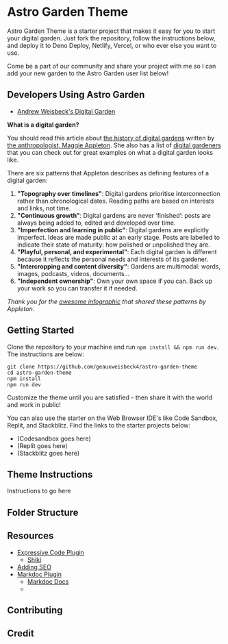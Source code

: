 # Astro Garden Theme

Astro Garden Theme is a starter project that makes it easy for you to start your digital garden. Just fork the repository, follow the instructions below, and deploy it to Deno Deploy, Netlify, Vercel, or who ever else you want to use. 

Come be a part of our community and share your project with me so I can add your new garden to the Astro Garden user list below! 

## Developers Using Astro Garden

- [Andrew Weisbeck's Digital Garden](https://geauxweisbeck4.dev)

**What is a digital garden?**

You should read this article about [the history of digital gardens](https://maggieappleton.com/garden-history) written by [the anthropologist, Maggie Appleton](https://github.com/MaggieAppleton). She also has a list of [digital gardeners](https://github.com/MaggieAppleton/digital-gardeners) that you can check out for great examples on what a digital garden looks like. 

There are six patterns that Appleton describes as defining features of a digital garden:

1. **"Topography over timelines"**: Digital gardens prioritise interconnection rather than  chronological dates. Reading paths are based on interests and links, not time.
2. **"Continuous growth"**: Digital gardens are never ‘finished’: posts are always being added to, edited and developed over time.
3. **"Imperfection and learning in public"**: Digital gardens are explicitly imperfect. Ideas are made public at an early stage. Posts are labelled to indicate their state of maturity: how polished or unpolished they are.
4. **"Playful, personal, and experimental"**: Each digital garden is different because it reflects the personal needs and interests of its gardener.
5. **"Intercropping and content diversity"**: Gardens are multimodal: words,  images, podcasts, videos, documents...
6. **"Independent ownership"**: Own your own space if you can.  Back up your work so you can transfer it if needed.

*Thank you for the [awesome infographic](https://sites.google.com/view/digital-gardens/garden-features) that shared these patterns by Appleton.*

## Getting Started

Clone the repository to your machine and run `npm install && npm run dev`. The instructions are below:

```
git clone https://github.com/geauxweisbeck4/astro-garden-theme
cd astro-garden-theme
npm install
npm run dev
```

Customize the theme until you are satisfied - then share it with the world and work in public!

You can also use the starter on the Web Browser IDE's like Code Sandbox, Replit, and Stackblitz. Find the links to the starter projects below:

- (Codesandbox goes here)
- (Replit goes here)
- (Stackblitz goes here)

## Theme Instructions

Instructions to go here

## Folder Structure

## Resources

- [Expressive Code Plugin](https://expressive-code.com/)
  - [Shiki](https://shiki.style/guide/load-lang)
- [Adding SEO](https://github.com/onwidget/astrolib/tree/main/packages/seo)
- [Markdoc Plugin](https://docs.astro.build/en/guides/integrations-guide/markdoc/)
  - [Markdoc Docs](https://markdoc.dev/)
  - 

## Contributing

## Credit

